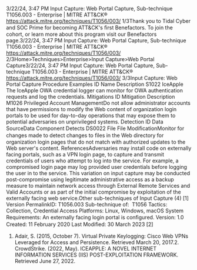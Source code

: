 3/22/24, 3:47 PM Input Capture: Web Portal Capture, Sub-technique T1056.003 - Enterprise | MITRE ATT&CK®
https://attack.mitre.org/techniques/T1056/003/ 1/3Thank you to Tidal Cyber and SOC Prime for becoming ATT&CK's ﬁrst Benefactors. To join the cohort, or learn more about this program visit our
Benefactors page.3/22/24, 3:47 PM Input Capture: Web Portal Capture, Sub-technique T1056.003 - Enterprise | MITRE ATT&CK®
https://attack.mitre.org/techniques/T1056/003/ 2/3Home>Techniques>Enterprise>Input Capture>Web Portal Capture3/22/24, 3:47 PM Input Capture: Web Portal Capture, Sub-technique T1056.003 - Enterprise | MITRE ATT&CK®
https://attack.mitre.org/techniques/T1056/003/ 3/3Input Capture: Web Portal Capture
Procedure Examples
ID Name Description
S1022 IceApple The IceApple OWA credential logger can monitor for OWA authentication requests and log the credentials.
Mitigations
ID Mitigation Description
M1026 Privileged Account
ManagementDo not allow administrator accounts that have permissions to modify the Web content of
organization login portals to be used for day-to-day operations that may expose them to potential
adversaries on unprivileged systems.
Detection
ID Data SourceData Component Detects
DS0022 File File
ModiﬁcationMonitor for changes made to detect changes to ﬁles in the Web directory for organization
login pages that do not match with authorized updates to the Web server's content.
ReferencesAdversaries may install code on externally facing portals, such as a VPN login page, to capture and transmit credentials of users who
attempt to log into the service. For example, a compromised login page may log provided user credentials before logging the user in to the
service.
This variation on input capture may be conducted post-compromise using legitimate administrative access as a backup measure to
maintain network access through External Remote Services and Valid Accounts or as part of the initial compromise by exploitation of the
externally facing web service.Other sub-techniques of Input Capture (4)
[1]
Version PermalinkID: T1056.003
Sub-technique of:  T1056
 
Tactics: Collection, Credential Access
 
Platforms: Linux, Windows, macOS
 
System Requirements: An externally facing login portal is conﬁgured.
Version: 1.0
Created: 11 February 2020
Last Modiﬁed: 30 March 2023
[2]
1. Adair, S. (2015, October 7). Virtual Private Keylogging: Cisco
Web VPNs Leveraged for Access and Persistence. Retrieved
March 20, 2017.2. CrowdStrike. (2022, May). ICEAPPLE: A NOVEL INTERNET
INFORMATION SERVICES (IIS) POST-EXPLOITATION
FRAMEWORK. Retrieved June 27, 2022.